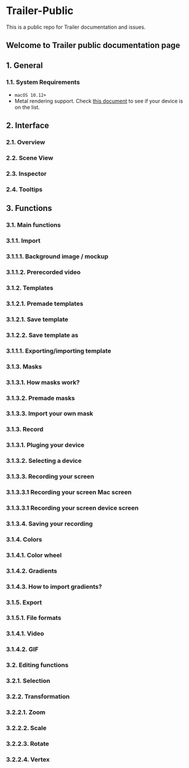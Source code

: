 # Trailer-Public
This is a public repo for Trailer documentation and issues.

## Welcome to Trailer public documentation page

## 1. General 
### 1.1. System Requirements 
- `macOS 10.12+`
-  Metal rendering support. Check [this document](https://support.apple.com/kb/SP765?locale=en_US) to see if your device is on the list. 

## 2. Interface

### 2.1. Overview

### 2.2. Scene View 

### 2.3. Inspector

### 2.4. Tooltips 

## 3. Functions 

### 3.1. Main functions
### 3.1.1. Import
### 3.1.1.1. Background image / mockup
### 3.1.1.2. Prerecorded video
### 3.1.2. Templates
### 3.1.2.1. Premade templates
### 3.1.2.1. Save template
### 3.1.2.2. Save template as
### 3.1.1.1. Exporting/importing template
### 3.1.3. Masks
### 3.1.3.1. How masks work?
### 3.1.3.2. Premade masks
### 3.1.3.3. Import your own mask
### 3.1.3. Record
### 3.1.3.1. Pluging your device
### 3.1.3.2. Selecting a device
### 3.1.3.3. Recording your screen
### 3.1.3.3.1 Recording your screen Mac screen
### 3.1.3.3.1 Recording your screen device screen
### 3.1.3.4. Saving your recording
		
### 3.1.4. Colors
### 3.1.4.1. Color wheel
### 3.1.4.2. Gradients
### 3.1.4.3. How to import gradients?
### 3.1.5. Export
### 3.1.5.1. File formats
### 3.1.4.1. Video
### 3.1.4.2. GIF
### 3.2. Editing functions
### 3.2.1. Selection
### 3.2.2. Transformation
### 3.2.2.1. Zoom
### 3.2.2.2. Scale
### 3.2.2.3. Rotate
### 3.2.2.4. Vertex

